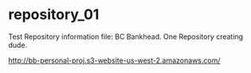 # repository_01
Test Repository
information file: BC Bankhead. One Repository creating dude.

http://bb-personal-proj.s3-website-us-west-2.amazonaws.com/
